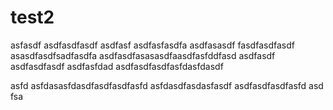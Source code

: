 # test2

asfasdf
asdfasdfasdf
asdfasf
asdfasfasdfa
asdfasasdf
fasdfasdfasdf
asasdfasdfsadfasdfa
asdfasdfasasasdfaasdfasfddfasd
asdfasdf
asdfasdfasdf
asdfasfdad
asdfasdfasdfasfdasfdasdf

asfd
asfdasasfdasdfasdfasdfasfd
asfdasdfasdasfasdf
asdfasdfasdfasfd
asd
fsa
